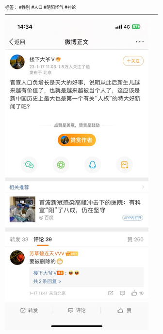 标签： #性别 #人口 #阴阳怪气 #神论 
***
[![img-1673937287741e50fd9176fce8c5656aff73d53c05a7889e3db8d6e02a410da759cb2056dc699.jpg](https://raw.githubusercontent.com/bluntvoice/mypic/main/img-1673937287741e50fd9176fce8c5656aff73d53c05a7889e3db8d6e02a410da759cb2056dc699.jpg)](https://raw.githubusercontent.com/bluntvoice/mypic/main/img-1673937287741e50fd9176fce8c5656aff73d53c05a7889e3db8d6e02a410da759cb2056dc699.jpg)